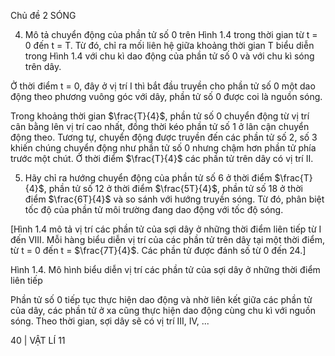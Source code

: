 Chủ đề 2 SÓNG

4. Mô tả chuyển động của phần tử số 0 trên Hình 1.4 trong thời gian từ t = 0 đến t = T.
Từ đó, chỉ ra mối liên hệ giữa khoảng thời gian T biểu diễn trong Hình 1.4 với chu kì dao động của phần tử số 0 và với chu kì sóng trên dây.

Ở thời điểm t = 0, đây ở vị trí I thì bắt đầu truyền cho phần tử số 0 một dao động theo phương vuông góc với dây, phần tử số 0 được coi là nguồn sóng.

Trong khoảng thời gian $\frac{T}{4}$, phần tử số 0 chuyển động từ vị trí cân bằng lên vị trí cao nhất, đồng thời kéo phần tử số 1 ở lân cận chuyển động theo. Tương tự, chuyển động được truyền đến các phần tử số 2, số 3 khiến chúng chuyển động như phần tử số 0 nhưng chậm hơn phần tử phía trước một chút. Ở thời điểm $\frac{T}{4}$ các phần tử trên dây có vị trí II.

5. Hãy chỉ ra hướng chuyển động của phần tử số 6 ở thời điểm $\frac{T}{4}$, phần tử số 12 ở thời điểm $\frac{5T}{4}$, phần tử số 18 ở thời điểm $\frac{6T}{4}$ và so sánh với hướng truyền sóng. Từ đó, phân biệt tốc độ của phần tử môi trường đang dao động với tốc độ sóng.

[Hình 1.4 mô tả vị trí các phần tử của sợi dây ở những thời điểm liên tiếp từ I đến VIII. Mỗi hàng biểu diễn vị trí của các phần tử trên dây tại một thời điểm, từ t = 0 đến t = $\frac{7T}{4}$. Các phần tử được đánh số từ 0 đến 24.]

Hình 1.4. Mô hình biểu diễn vị trí các phần tử của sợi dây ở những thời điểm liên tiếp

Phần tử số 0 tiếp tục thực hiện dao động và nhờ liên kết giữa các phần tử của dây, các phần tử ở xa cũng thực hiện dao động cùng chu kì với nguồn sóng. Theo thời gian, sợi dây sẽ có vị trí III, IV, ...

40 | VẬT LÍ 11